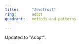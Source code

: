 ```yaml
---
title:      "ZeroTrust"
ring:       adopt
quadrant:   methods-and-patterns

---
```


Updated to "Adopt".